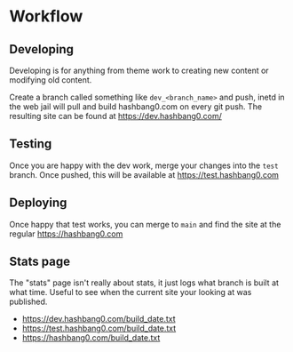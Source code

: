 # Workflow

## Developing

Developing is for anything from theme work to creating new content or modifying old content.

Create a branch called something like `dev_<branch_name>` and push, inetd in the web jail will pull and build hashbang0.com on every git push.  The resulting site can be found at https://dev.hashbang0.com/

## Testing

Once you are happy with the dev work, merge your changes into the `test` branch.  Once pushed, this will be available at https://test.hashbang0.com

## Deploying

Once happy that test works, you can merge to `main` and find the site at the regular https://hashbang0.com

## Stats page

The "stats" page isn't really about stats, it just logs what branch is built at what time.  Useful to see when the current site your looking at was published.

* https://dev.hashbang0.com/build_date.txt
* https://test.hashbang0.com/build_date.txt
* https://hashbang0.com/build_date.txt
